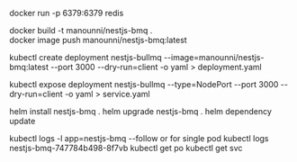 docker run -p 6379:6379 redis

docker build -t manounni/nestjs-bmq .  
docker image push manounni/nestjs-bmq:latest

kubectl create deployment nestjs-bullmq --image=manounni/nestjs-bmq:latest --port 3000 --dry-run=client -o yaml > deployment.yaml

kubectl expose deployment nestjs-bullmq --type=NodePort --port 3000 --dry-run=client -o yaml > service.yaml

helm install nestjs-bmq .
helm upgrade nestjs-bmq .
helm dependency update

kubectl logs -l app=nestjs-bmq --follow
or for single pod
kubectl logs nestjs-bmq-747784b498-8f7vb
kubectl get po
kubectl get svc
